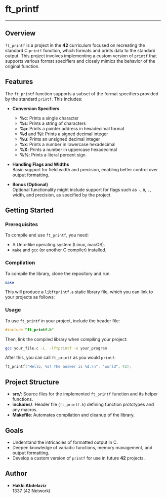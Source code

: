 
# ft_printf

---
## Overview

`ft_printf` is a project in the **42** curriculum focused on recreating the standard C `printf` function, which formats and prints data to the standard output. This project involves implementing a custom version of `printf` that supports various format specifiers and closely mimics the behavior of the original function.

## Features
The `ft_printf` function supports a subset of the format specifiers provided by the standard `printf`. This includes:

- **Conversion Specifiers**
  - **%c**: Prints a single character
  - **%s**: Prints a string of characters
  - **%p**: Prints a pointer address in hexadecimal format
  - **%d** and **%i**: Prints a signed decimal integer
  - **%u**: Prints an unsigned decimal integer
  - **%x**: Prints a number in lowercase hexadecimal
  - **%X**: Prints a number in uppercase hexadecimal
  - **%%**: Prints a literal percent sign

- **Handling Flags and Widths**  
  Basic support for field width and precision, enabling better control over output formatting.

- **Bonus (Optional)**  
  Optional functionality might include support for flags such as `-`, `0`, `.`, width, and precision, as specified by the project.

## Getting Started

### Prerequisites
To compile and use `ft_printf`, you need:
- A Unix-like operating system (Linux, macOS).
- `make` and `gcc` (or another C compiler) installed.

### Compilation
To compile the library, clone the repository and run:

```bash
make
```

This will produce a `libftprintf.a` static library file, which you can link to your projects as follows:

### Usage
To use `ft_printf` in your project, include the header file:

```c
#include "ft_printf.h"
```

Then, link the compiled library when compiling your project:

```bash
gcc your_file.c -L. -lftprintf -o your_program
```

After this, you can call `ft_printf` as you would `printf`:

```c
ft_printf("Hello, %s! The answer is %d.\n", "world", 42);
```

## Project Structure
- **src/**: Source files for the implemented `ft_printf` function and its helper functions.
- **includes/**: Header file (`ft_printf.h`) defining function prototypes and any macros.
- **Makefile**: Automates compilation and cleanup of the library.

## Goals
- Understand the intricacies of formatted output in C.
- Deepen knowledge of variadic functions, memory management, and output formatting.
- Develop a custom version of `printf` for use in future **42** projects.

## Author
- **Hakki Abdelaziz**  
  1337 (42 Network)

